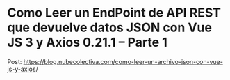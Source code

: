 # Como Leer un EndPoint de API REST que devuelve datos JSON con Vue JS 3 y Axios 0.21.1 – Parte 1 
Post: https://blog.nubecolectiva.com/como-leer-un-archivo-json-con-vue-js-y-axios/ 
